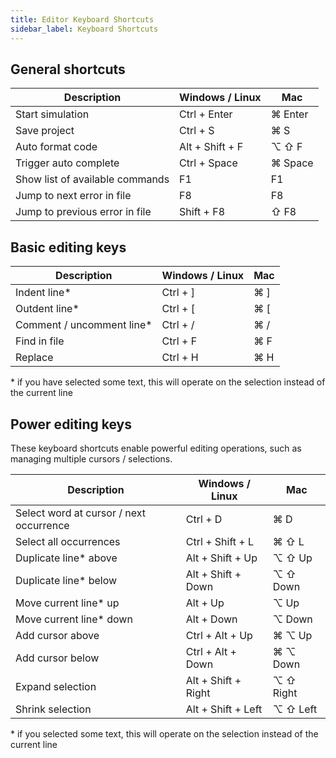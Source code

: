 ```yaml
---
title: Editor Keyboard Shortcuts
sidebar_label: Keyboard Shortcuts
---
```


## General shortcuts

| Description                     | Windows / Linux | Mac     |
| ------------------------------- | --------------- | ------- |
| Start simulation                | Ctrl + Enter    | ⌘ Enter |
| Save project                    | Ctrl + S        | ⌘ S     |
| Auto format code                | Alt + Shift + F | ⌥ ⇧ F   |
| Trigger auto complete           | Ctrl + Space    | ⌘ Space |
| Show list of available commands | F1              | F1      |
| Jump to next error in file      | F8              | F8      |
| Jump to previous error in file  | Shift + F8      | ⇧ F8    |

## Basic editing keys

| Description                | Windows / Linux | Mac |
| -------------------------- | --------------- | --- |
| Indent line\*              | Ctrl + ]        | ⌘ ] |
| Outdent line\*             | Ctrl + [        | ⌘ [ |
| Comment / uncomment line\* | Ctrl + /        | ⌘ / |
| Find in file               | Ctrl + F        | ⌘ F |
| Replace                    | Ctrl + H        | ⌘ H |

\* if you have selected some text, this will operate on the selection instead of the current line

## Power editing keys

These keyboard shortcuts enable powerful editing operations, such as managing
multiple cursors / selections.

| Description                             | Windows / Linux     | Mac       |
| --------------------------------------- | ------------------- | --------- |
| Select word at cursor / next occurrence | Ctrl + D            | ⌘ D       |
| Select all occurrences                  | Ctrl + Shift + L    | ⌘ ⇧ L     |
| Duplicate line\* above                  | Alt + Shift + Up    | ⌥ ⇧ Up    |
| Duplicate line\* below                  | Alt + Shift + Down  | ⌥ ⇧ Down  |
| Move current line\* up                  | Alt + Up            | ⌥ Up      |
| Move current line\* down                | Alt + Down          | ⌥ Down    |
| Add cursor above                        | Ctrl + Alt + Up     | ⌘ ⌥ Up    |
| Add cursor below                        | Ctrl + Alt + Down   | ⌘ ⌥ Down  |
| Expand selection                        | Alt + Shift + Right | ⌥ ⇧ Right |
| Shrink selection                        | Alt + Shift + Left  | ⌥ ⇧ Left  |

\* if you selected some text, this will operate on the selection instead of the current line
